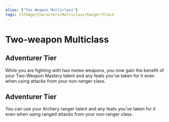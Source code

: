 ```yaml
---
alias: ["Two Weapon Multiclass"]
tags: 13thAge/Characters/Multiclass/Ranger/Trait
---
```

# Two-weapon Multiclass

## Adventurer Tier

While you are fighting with two melee weapons, you now gain the benefit of your Two-Weapon Mastery talent and any feats you’ve taken for it even when using attacks from your non-ranger class.

## Adventurer Tier

You can use your Archery ranger talent and any feats you’ve taken for it even when using ranged attacks from your non-ranger class.
